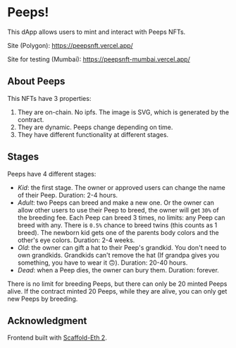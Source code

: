 # Peeps!

This dApp allows users to mint and interact with Peeps NFTs.

Site (Polygon): https://peepsnft.vercel.app/

Site for testing (Mumbai): https://peepsnft-mumbai.vercel.app/

## About Peeps 

This NFTs have 3 properties:

  1. They are on-chain. No ipfs. The image is SVG, which is generated by the contract.
  2. They are dynamic. Peeps change depending on time.
  3. They have different functionality at different stages.

## Stages

Peeps have 4 different stages:

  - *Kid*: the first stage. The owner or approved users can change the name of their Peep. Duration: 2-4 hours.
  - *Adult*: two Peeps can breed and make a new one.
    Or the owner can allow other users to use their Peep to breed, the owner will get `30%` of the breeding fee.
    Each Peep can breed 3 times, no limits: any Peep can breed with any. There is `0.5%` chance to breed twins (this counts as 1 breed).
    The newborn kid gets one of the parents body colors and the other's eye colors. Duration: 2-4 weeks.
  - *Old*: the owner can gift a hat to their Peep's grandkid. You don't need to own grandkids.
    Grandkids can't remove the hat (If grandpa gives you something, you have to wear it 🙃). Duration: 20-40 hours.
  - *Dead*: when a Peep dies, the owner can bury them. Duration: forever.

There is no limit for breeding Peeps, but there can only be 20 minted Peeps alive.
If the contract minted 20 Peeps, while they are alive, you can only get new Peeps by breeding.

## Acknowledgment 

Frontend built with [Scaffold-Eth 2](https://github.com/scaffold-eth/scaffold-eth-2).
